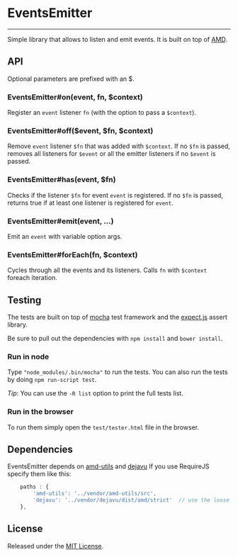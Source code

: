 # EventsEmitter #
---

Simple library that allows to listen and emit events.
It is built on top of [AMD](https://github.com/amdjs/amdjs-api/wiki/AMD).



## API ##

Optional parameters are prefixed with an $.

### EventsEmitter#on(event, fn, $context) ###

Register an `event` listener `fn` (with the option to pass a `$context`).


### EventsEmitter#off($event, $fn, $context) ###

Remove `event` listener `$fn` that was added with `$context`.
If no `$fn` is passed, removes all listeners for `$event` or all the emitter listeners if no `$event` is passed.


### EventsEmitter#has(event, $fn) ###

Checks if the listener `$fn` for event `event` is registered.
If no `$fn` is passed, returns true if at least one listener is registered for `event`.


### EventsEmitter#emit(event, ...) ###

Emit an `event` with variable option args.


### EventsEmitter#forEach(fn, $context) ###

Cycles through all the events and its listeners.
Calls `fn` with `$context` foreach iteration.



## Testing ##

The tests are built on top of [mocha](http://visionmedia.github.com/mocha/) test framework and the [expect.js](https://github.com/LearnBoost/expect.js) assert library.

Be sure to pull out the dependencies with `npm install` and `bower install`.


### Run in node ###

Type `"node_modules/.bin/mocha"` to run the tests.
You can also run the tests by doing `npm run-script test`.

_Tip_: You can use the `-R list` option to print the full tests list.


### Run in the browser ###

To run them simply open the `test/tester.html` file in the browser.



## Dependencies ##

EventsEmitter depends on [amd-utils](https://github.com/millermedeiros/amd-utils) and [dejavu](https://github.com/IndigoUnited/dejavu)
If you use RequireJS specify them like this:

```js
    paths : {
        'amd-utils': '../vendor/amd-utils/src',
        'dejavu': '../vendor/dejavu/dist/amd/strict'  // use the loose version in production
    },
```



## License ##

Released under the [MIT License](http://www.opensource.org/licenses/mit-license.php).